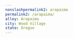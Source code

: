 ```yaml
---
﻿nonslashpermalink2: arapaima
permalink2: /arapaima/
alley: Arapaima
city: Wood Village
state: Oregon
---
```

